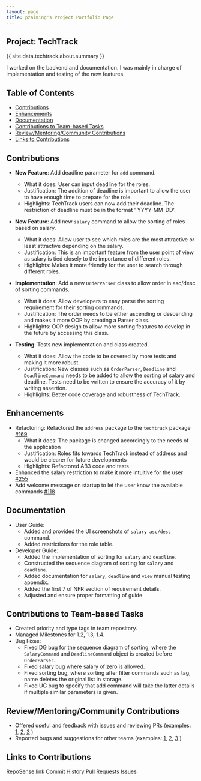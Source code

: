 ```yaml
---
layout: page
title: pzaiming's Project Portfolio Page
---
```


## Project: TechTrack

{{ site.data.techtrack.about.summary }}

I worked on the backend and documentation. I was mainly in charge of implementation and testing of the new features.

## Table of Contents

* [Contributions](#contributions)
* [Enhancements](#enhancements)
* [Documentation](#documentation)
* [Contributions to Team-based Tasks](#contributions-to-team-based-tasks)
* [Review/Mentoring/Community Contributions](#review/mentoring/community-contributions)
* [Links to Contributions](#links-to-contributions)

## Contributions

* **New Feature**: Add deadline parameter for `add` command.
    * What it does: User can input deadline for the roles.
    * Justification: The addition of deadline is important to allow the user to have enough time to prepare for the
      role.
    * Highlights: TechTrack users can now add their deadline. The restriction of deadline must be in the format '
        YYYY-MM-DD'.

* **New Feature**: Add new `salary` command to allow the sorting of roles based on salary.
    * What it does: Allow user to see which roles are the most attractive or least attractive depending on the salary.
    * Justification: This is an important feature from the user point of view as salary is tied closely to the
      importance of different roles.
    * Highlights: Makes it more friendly for the user to search through different roles.


* **Implementation**: Add a new `OrderParser` class to allow order in asc/desc of sorting commands.
    * What it does: Allow developers to easy parse the sorting requirement for their sorting commands.
    * Justification: The order needs to be either ascending or descending and makes it more OOP by creating a Parser
      class.
    * Highlights: OOP design to allow more sorting features to develop in the future by accessing this class.


* **Testing**: Tests new implementation and class created.
    * What it does: Allow the code to be covered by more tests and making it more robust.
    * Justification: New classes such as `OrderParser`, `Deadline` and `DeadlineCommand` needs to be added to allow the
      sorting of salary and deadline. Tests need to be written to ensure the accuracy of it by writing assertion.
    * Highlights: Better code coverage and robustness of TechTrack.

## Enhancements

* Refactoring: Refactored the `address` package to the `techtrack` package [#169](https://github.com/AY2223S2-CS2103-W16-2/tp/pull/169)
  * What it does: The package is changed accordingly to the needs of the application
  * Justification: Roles fits towards TechTrack instead of address and would be clearer for future developments
  * Highlights: Refactored AB3 code and tests
* Enhanced the salary restriction to make it more intuitive for the user [#255](https://github.com/AY2223S2-CS2103-W16-2/tp/pull/255)
* Add welcome message on startup to let the user know the available commands [#118](https://github.com/AY2223S2-CS2103-W16-2/tp/pull/118)


## Documentation

* User Guide:
  * Added and provided the UI screenshots of `salary asc/desc` command.
  * Added restrictions for the role table.
* Developer Guide:
  * Added the implementation of sorting for `salary` and `deadline`.
  * Constructed the sequence diagram of sorting for `salary` and `deadline`.
  * Added documentation for `salary`, `deadline` and `view` manual testing appendix.
  * Added the first 7 of NFR section of requirement details.
  * Adjusted and ensure proper formatting of guide.


## Contributions to Team-based Tasks
* Created priority and type tags in team repository.
* Managed Milestones for 1.2, 1.3, 1.4.
* Bug Fixes:
  * Fixed DG bug for the sequence diagram of sorting, where the `SalaryCommand` and `DeadlineCommand` object is created 
    before `OrderParser`.
  * Fixed salary bug where salary of zero is allowed.
  * Fixed sorting bug, where sorting after filter commands such as tag, name deletes the original list in storage.
  * Fixed UG bug to specify that add command will take the latter details if multiple similar parameters is given.


## Review/Mentoring/Community Contributions

* Offered useful and feedback with issues and reviewing PRs
  (examples: [1](https://github.com/AY2223S2-CS2103-W16-2/tp/issues/138), 
             [2](https://github.com/AY2223S2-CS2103-W16-2/tp/issues/149), 
             [3](https://github.com/AY2223S2-CS2103-W16-2/tp/issues/242) )
* Reported bugs and suggestions for other teams
  (examples: [1](https://github.com/AY2223S2-CS2103T-W14-4/tp/issues/135),
             [2](https://github.com/AY2223S2-CS2103T-W14-4/tp/issues/142), 
             [3](https://github.com/AY2223S2-CS2103T-W14-4/tp/issues/156) )

## Links to Contributions

[RepoSense link](https://nus-cs2103-ay2223s2.github.io/tp-dashboard/?search=pzaiming&breakdown=true)
[Commit History](https://github.com/AY2223S2-CS2103-W16-2/tp/commits?author=pzaiming)
[Pull Requests](https://github.com/AY2223S2-CS2103-W16-2/tp/pulls?q=is%3Apr+author%3Apzaiming)
[Issues](https://github.com/AY2223S2-CS2103-W16-2/tp/issues?q=is%3Aissue+assignee%3Apzaiming)

